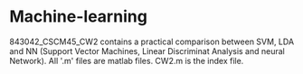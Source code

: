# Machine-learning

843042_CSCM45_CW2 contains a practical comparison between SVM, LDA and NN (Support Vector Machines, Linear Discriminat Analysis and neural Network). All '.m' files are matlab files. CW2.m is the index file. 
